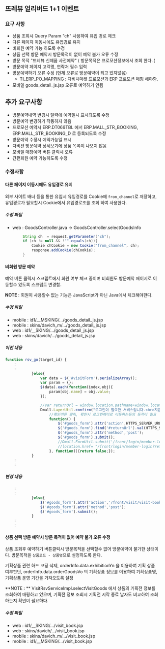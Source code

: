 ## 뜨레뷰 얼리버드 1+1 이벤트

### 요구 사항

- 상품 조회시 Query Param "ch" 사용하여 유입 경로 체크
- 다른 페이지 이동시에도 유입경로 유지
- 비회원 예약 가능 하도록 수정
- 상품 선택 방문 예약시 방문목적이 없어 예약 불가 오류 수정
- 방문 목적 "뜨레뷰 신제품 사전예약" ( 방문목적은 프로모션정보에서 조회 한다. )
- 방문예약 페이지 고객명, 연락처 필수 입력
- 방문예약하기 오류 수정 (현제 오류로 방문예약이 되고 있지않음)
  - TI_ERP_PO_MAPPING : 다비치마켓 프로모션과 ERP 프로모션 매핑 해야함.
- 모바일 goods_detail_js.jsp 오류로 예약하기 안됨

## 추가 요구사항
 - 방문예약내역 변경시 달력에 예약일시 표시되도록 수정
 - 방문예약 변경하기 작동하지 않음 
 - 프로모션 예약시 ERP.DT066TBL 에서  ERP.MALL_STR_BOOKING, ERP.MALL_STR_BOOKING_D 로 등록되도록 수정
 - 방문예약 수정시 예약가능일 표시 
 - 다비젼 방문예약 상세보기에 상품 목록이 나오지 않음
 - 모바일 매장예약 버튼 클릭시 오류
 - 간편회원 예약 가능하도록 수정

### 수정사항

#### 다른 페이지 이동시에도 유입경로 유지

외부 사이트 배너 등을 통한 유입시 유입경로를 Cookie에 ```from_channel```로 저장하고,
유입경로가 필요할시 Cookie에서 유입경로조를 조회 하여 사용한다.

##### 수정 파일
- web : GoodsController.java -> GoodsController.selectGoodsInfo
```java
        String ch  = request.getParameter("ch");
        if (ch != null && !"".equals(ch)){
            Cookie chCookie = new Cookie("from_channel", ch);
            response.addCookie(chCookie);
        }
```

#### 비회원 방문 예약
예약 버튼 클릭시 스크립트에서 회원 여부 체크 중이며 비회원도 방문예약 페이지로 이동할수 있도록 스크립트 변경함.

**NOTE :** 회원이 사용할수 없는 기능은 JavaScript가 아닌 Java에서 체크해야한다.

##### 수정 파일 
 - mobile : id1/__MSKING/.../goods_detail_js.jsp
 - mobile : skins/davich_m/.../goods_detail_js.jsp
 - web : id1/__SKING/.../goods_detail_js.jsp
 - web : skins/davich/.../goods_detail_js.jsp

##### 이전 내용
```javascript
function rsv_go(target_id) {
    :
    :
            }else{
                var data = $('#visitForm').serializeArray();
                var param = {};
                $(data).each(function(index,obj){
                    param[obj.name] = obj.value;
                });

                //var returnUrl = window.location.pathname+window.location.search;
                Dmall.LayerUtil.confirm("로그인이 필요한 서비스입니다.<br>지금 로그인 하시겠습니까?",
                    //확인버튼 클릭, 확인시 로그인페이로 이동하는등의 동작이 필요
                    function() {
                        $('#goods_form').attr('action',HTTPS_SERVER_URL+'/front/login/member-login');
                        $('#goods_form').find('#returnUrl').val(HTTPS_SERVER_URL+'/front/visit/visit-book');
                        $('#goods_form').attr('method','post');
                        $('#goods_form').submit();
                        //Dmall.FormUtil.submit('/front/login/member-login',param);
                        //location.href= "/front/login/member-login?returnUrl=" + returnUrl
                    }, function(){return false;});
            }
    :
    :
```
##### 변경 내용
```javascript
    :
    :
            }else{
                $('#goods_form').attr('action','/front/visit/visit-book');
                $('#goods_form').attr('method','post');
                $('#goods_form').submit();
            }
    :
    :
```

#### 상품 선택 방문 예약시 방문 목적이 없어 예약 불가 오류 수정
상품 조회후 예약하기 버튼클릭시 방문목적을 선택할수 없어 방문예약이 불가한 상태이다. 방문목적을 ```상품코드 - 상품명```으로 설정하도록 한다.

기획상품 관련 하드 코딩 삭제, orderInfo.data.exhibitionYn 을 이용하여 기획 상품 여부판단, orderInfo.data.orderGoodsVo 의
기획상품 정보를 이용하여 기획상품명, 기획상품 운영 기간을 가져오도록 설정 

**NOTE : ** VisitRsvServiceImpl.selectVisitGoods 에서 상품의 기획전 정보를 조회하여 매핑하고 있으며, 기획전 정보 조회시 기획전
시작 종료 날자도 비교하여 조회 하는지 확인이 필요하다.

##### 수정 파일
- web : id1/__SKING/.../visit_book.jsp
- web : skins/davich/.../visit_book.jsp
- mobile : skins/davich_m/.../visit_book.jsp
- mobile : id1/__MSKING/.../visit_book.jsp
